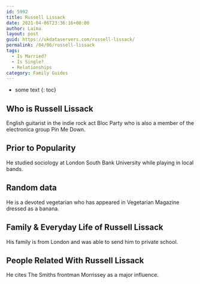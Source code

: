 ```yaml
---
id: 5992
title: Russell Lissack
date: 2021-04-06T23:36:16+00:00
author: Laima
layout: post
guid: https://ukdataservers.com/russell-lissack/
permalink: /04/06/russell-lissack
tags:
  - Is Married?
  - Is Single?
  - Relationships
category: Family Guides
---
```


* some text
{: toc}


## Who is Russell Lissack
                  
                  
                  
English guitarist in the indie rock act Bloc Party who is also a member of the electronica group Pin Me Down.
                  
              
            
              
            
                
                
                
## Prior to Popularity
                  
                  
                  
He studied sociology at London South Bank University while playing in local bands.
                  
              
            
              
            
                
                
                
## Random data
                  
                  
                  
He is a devoted vegetarian who has appeared in Vegetarian Magazine dressed as a banana.
                  
              
            
              
            
                
                
                
## Family & Everyday Life of Russell Lissack
                  
                  
                  
His family is from London and was able to send him to private school.
                  
              
            
              
            
                
                
                
## People Related With Russell Lissack
                  
                  
                  
He cites The Smiths frontman Morrissey as a major influence.
                  
              
            
              
            
                
              
            
              
              
            
            
              
            
          
          
          